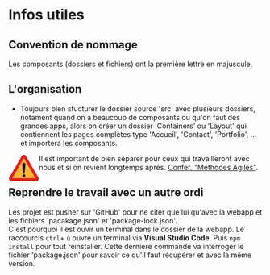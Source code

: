 # Infos utiles

## Convention de nommage  

Les composants (dossiers et fichiers) ont la première lettre en majuscule,

## L'organisation  

* Toujours bien stucturer le dossier source 'src' avec plusieurs dossiers, notament quand on a beaucoup de composants ou qu'on faut des grandes apps, alors on créer un dossier 'Containers' ou 'Layout' qui contiennent les pages complètes type 'Accueil', 'Contact', 'Portfolio', ... et importera les composants.

<img align="left" src="./../../src/images/Attention.svg" alt="Warning" title="Warining" widht="auto" height="54x" padding="5px"> Il est important de bien séparer pour ceux qui travailleront avec nous et si on revient longtemps aprés. [Confer. "Méthodes Agiles"](https://github.com/MiKL5/afpaCDA/blob/master/methodeAgile "Les méthodes Agiles").

## Reprendre le travail avec un autre ordi

Les projet est pusher sur 'GitHub' pour ne citer que lui qu'avec la webapp et les fichiers 'pacakage.json' et 'package-lock.json'.  
C'est pourquoi il est ouvir un terminal dans le dossier de la webapp. Le raccourcis `ctrl`+ `ù` ouvre un terminal via **Visual Studio Code**. Puis `npm install` pour tout réinstaller. Cette dernière commande va interroger le fichier 'package.json' pour savoir ce qu'il faut récupérer et avec la même version.